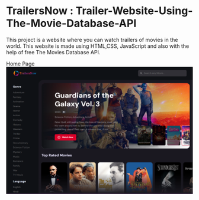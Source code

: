 # TrailersNow : Trailer-Website-Using-The-Movie-Database-API
This project is a website where you can watch trailers of movies in the world. This website is made using HTML,CSS, JavaScript and also with the help of free The Movies Database API.

Home Page
![alt text](./img/Screenshot%202023-07-24%20154914.png)
